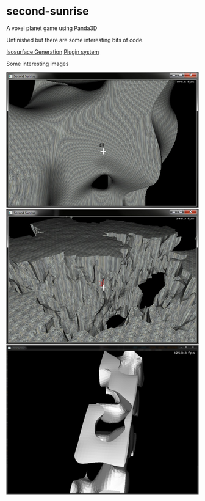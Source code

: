 second-sunrise
==============

A voxel planet game using Panda3D


Unfinished but there are some interesting bits of code.

[Isosurface Generation](https://github.com/gamingrobot/second-sunrise/tree/master/game/plugins/core/meshgeneration)
[Plugin system](https://github.com/gamingrobot/second-sunrise/blob/master/game/bin/manager.py)

Some interesting images

![OrigImage](/pics/1.jpg "Optional title")
![OrigImage](/pics/2.jpg "Optional title")
![OrigImage](/pics/3.jpg "Optional title")
